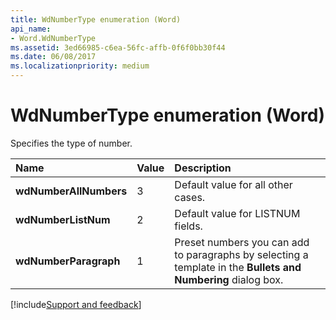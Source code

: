 ```yaml
---
title: WdNumberType enumeration (Word)
api_name:
- Word.WdNumberType
ms.assetid: 3ed66985-c6ea-56fc-affb-0f6f0bb30f44
ms.date: 06/08/2017
ms.localizationpriority: medium
---
```



# WdNumberType enumeration (Word)

Specifies the type of number.



|Name|Value|Description|
|:-----|:-----|:-----|
| **wdNumberAllNumbers**|3|Default value for all other cases.|
| **wdNumberListNum**|2|Default value for LISTNUM fields.|
| **wdNumberParagraph**|1|Preset numbers you can add to paragraphs by selecting a template in the **Bullets and Numbering** dialog box.|

[!include[Support and feedback](~/includes/feedback-boilerplate.md)]